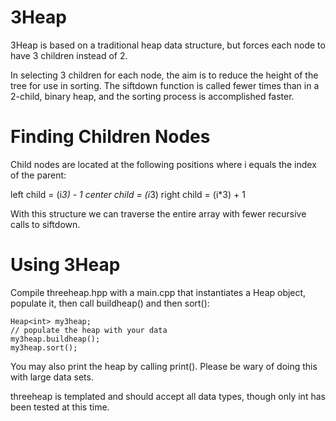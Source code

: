 # 3Heap
3Heap is based on a traditional heap data structure, but forces each node to have 3 children instead of 2.

In selecting 3 children for each node, the aim is to reduce the height of the tree for use in sorting. The siftdown function is called fewer times than in a 2-child, binary heap, and the sorting process is accomplished faster. 

# Finding Children Nodes
Child nodes are located at the following positions where i equals the index of the parent:

left child = (i*3) - 1
center child = (i*3)
right child = (i*3) + 1

With this structure we can traverse the entire array with fewer recursive calls to siftdown.

# Using 3Heap

Compile threeheap.hpp with a main.cpp that instantiates a Heap object, populate it, then call buildheap() and then sort():

    Heap<int> my3heap;
    // populate the heap with your data
    my3heap.buildheap();
    my3heap.sort();

You may also print the heap by calling print(). Please be wary of doing this with large data sets.

threeheap is templated and should accept all data types, though only int has been tested at this time.
